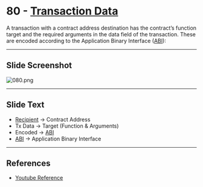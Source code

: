 # 80 - [Transaction Data](Transaction%20Data.md)

A  transaction with a contract address destination has the contract’s function target and the required arguments in the data field of the transaction. These are encoded according to the Application Binary Interface ([ABI](ABI.md)):

___
## Slide Screenshot
![080.png](../../images/1.Ethereum%20101/080.png)
___
## Slide Text
- [Recipient](Recipient.md) -> Contract Address
- Tx Data -> Target (Function & Arguments)
- Encoded -> [ABI](ABI.md)
- [ABI](ABI.md) -> Application Binary Interface
___
## References
- [Youtube Reference](https://youtu.be/MFoxW07ICKs?t=1838) 

